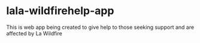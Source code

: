 # lala-wildfirehelp-app
This is web app being created to give help to those seeking support and are affected by La Wildfire 
